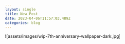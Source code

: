 ```yaml
---
layout: single
title: New Post
date: 2023-04-06T11:57:03.489Z
categories: blog
---
```

!\[assets/images/wip-7th-anniversary-wallpaper-dark.jpg﻿]